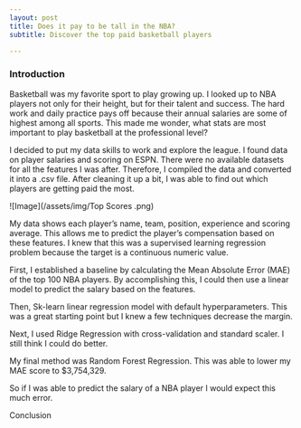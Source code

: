 ```yaml
---
layout: post
title: Does it pay to be tall in the NBA?
subtitle: Discover the top paid basketball players 

---
```

### Introduction

Basketball was my favorite sport to play growing up. I looked up to NBA players not only for their height, but for their talent and success. The hard work and daily practice pays off because their annual salaries are some of highest among all sports. This made me wonder, what stats are most important to play basketball at the professional level?

I decided to put my data skills to work and explore the league. I found data on player salaries and scoring on ESPN. There were no available datasets for all the features I was after. Therefore, I compiled the data and converted it into a .csv file. After cleaning it up a bit, I was able to find out which players are getting paid the most. 

![Image](/assets/img/Top Scores .png)

My data shows each player’s name, team, position, experience and scoring average. This allows me to predict the player’s compensation based on these features. I knew that this was a supervised learning regression problem because the target is a continuous numeric value. 

First, I established a baseline by calculating the Mean Absolute Error (MAE) of the top 100 NBA players. By accomplishing this, I could then use a linear model to predict the salary based on the features.

Then, Sk-learn linear regression model with default hyperparameters. This was a great starting point but I knew a few techniques decrease the margin. 

Next, I used Ridge Regression with cross-validation and standard scaler. I still think I could do better. 

My final method was Random Forest Regression. This was able to lower my MAE score to $3,754,329. 

So if I was able to predict the salary of a NBA player I would expect this much error. 

Conclusion


